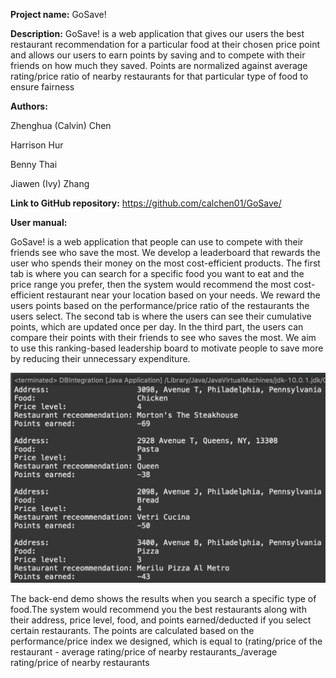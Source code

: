 **Project name:** GoSave!

**Description:** GoSave! is a web application that gives our users the best restaurant recommendation for a particular food at their chosen price point and allows our users to earn points by saving and to compete with their friends on how much they saved. Points are normalized against average rating/price ratio of nearby restaurants for that particular type of food to ensure fairness
               
**Authors:**

Zhenghua (Calvin) Chen

Harrison Hur

Benny Thai

Jiawen (Ivy) Zhang
                       
**Link to GitHub repository:** https://github.com/calchen01/GoSave/

**User manual:**

GoSave! is a web application that people can use to compete with their friends see who save the most. We develop a leaderboard that rewards the user who spends their money on the most cost-efficient products. The first tab is where you can search for a specific food you want to eat and the price range you prefer, then the system would recommend the most cost-efficient restaurant near your location based on your needs. We reward the users points based on the performance/price ratio of the restaurants the users select. The second tab is where the users can see their cumulative points, which are updated once per day. In the third part, the users can compare their points with their friends to see who saves the most. We aim to use this ranking-based leadership board to motivate people to save more by reducing their unnecessary expenditure.

![user manual img 1](img1.png)

The back-end demo shows the results when you search a specific type of food.The system would recommend you the best restaurants along with their address, price level, food, and points earned/deducted if you select certain restaurants. The points are calculated based on the performance/price index we designed, which is equal to (rating/price of the restaurant - average rating/price of nearby restaurants_/average rating/price of nearby restaurants 
